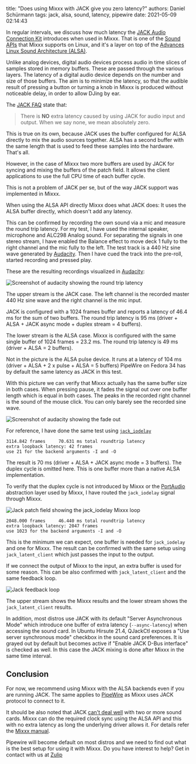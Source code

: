 title: "Does using Mixxx with JACK give you zero latency?"
authors: Daniel Schürmann
tags: jack, alsa, sound, latency, pipewire
date: 2021-05-09 02:14:43

In regular intervals, we discuss how much latency the [JACK Audio Connection Kit](https://jackaudio.org) introduces when used in Mixxx. That is one of the [Sound APIs](https://manual.mixxx.org/2.3/en/chapters/preferences.html#sound-api) that Mixxx supports on Linux, and it's a layer on top of the [Advances Linux Sound Architecture (ALSA)](https://www.alsa-project.org).

Unlike analog devices, digital audio devices process audio in time slices of samples stored in memory buffers. These are passed through the various layers. The latency of a digital audio device depends on the number and size of those buffers.
The aim is to minimize the latency, so that the audible result of pressing a button or turning a knob in Mixxx is produced without noticeable delay, in order to allow DJing by ear.

The [JACK FAQ](https://jackaudio.org/faq/no_extra_latency.html) state that:
> There is **NO** extra latency caused by using JACK for audio input and output. When we say none, we mean absolutely zero.

This is true on its own, because JACK uses the buffer configured for ALSA directly to mix the audio sources together. ALSA has a second buffer with the same length that is used to feed these samples into the hardware. That's all.

However, in the case of Mixxx two more buffers are used by JACK for syncing and mixing the buffers of the patch field. It allows the client applications to use the full CPU time of each buffer cycle.

This is not a problem of JACK per se, but of the way JACK support was implemented in Mixxx.

When using the ALSA API directly Mixxx does what JACK does: It uses the ALSA buffer directly, which doesn't add any latency.

This can be confirmed by recording the own sound via a mic and measure the round trip latency. For my test, I have used the internal speaker, microphone and ALC298 Analog sound. For separating the signals in one stereo stream, I have enabled the Balance effect to move deck 1 fully to the right channel and the mic fully to the left. The test track is a 440 Hz sine wave generated by [Audacity](https://www.audacityteam.org). Then I have cued the track into the pre-roll, started recording and pressed play.

These are the resulting recordings visualized in [Audacity](https://www.audacityteam.org):

![Screenshot of audacity showing the round trip latency]({static}/images/news/roundtriplatency.png)

The upper stream is the JACK case. The left channel is the recorded master 440 Hz sine wave and the right channel is the mic input.

JACK is configured with a 1024 frames buffer and reports a latency of 46.4 ms for the sum of two buffers.
The round trip latency is 95 ms (driver + ALSA + JACK async mode + duplex stream = 4 buffers).

The lower stream is the ALSA case. Mixxx is configured with the same single buffer of 1024 frames = 23.2 ms.
The round trip latency is 49 ms (driver + ALSA = 2 buffers).

Not in the picture is the ALSA pulse device. It runs at a latency of 104 ms (driver + ALSA + 2 x pulse + ALSA = 5 buffers)
PipeWire on Fedora 34 has by default the same latency as JACK in this test.

With this picture we can verify that Mixxx actually has the same buffer size in both cases. When pressing pause, it fades the signal out over one buffer length which is equal in both cases.
The peaks in the recorded right channel is the sound of the mouse click. You can only barely see the recorded sine wave.

![Screenshot of audacity showing the fade out]({static}/images/news/fadeoutcompare.png)

For reference, I have done the same test using [`jack_iodelay`](http://manpages.ubuntu.com/manpages/bionic/man1/jack_iodelay.1.html)


    3114.842 frames     70.631 ms total roundtrip latency
    extra loopback latency: 42 frames
    use 21 for the backend arguments -I and -O


The result is 70 ms (driver + ALSA + JACK async mode = 3 buffers). The duplex cycle is omitted here. This is one buffer more than a native ALSA implementation.

To verify that the duplex cycle is not introduced by Mixxx or the [PortAudio](http://www.portaudio.com) abstraction layer used by Mixxx, I have routed the `jack_iodelay` signal through Mixxx.

![Jack patch field showing the jack_iodelay Mixxx loop]({static}/images/news/jackpatch.png)

    2048.000 frames     46.440 ms total roundtrip latency
    extra loopback latency: 2047 frames
    use 1023 for the backend arguments -I and -O

This is the minimum we can expect, one buffer is needed for `jack_iodelay` and one for Mixxx. The result can be confirmed with the same setup using `jack_latent_client` which just passes the input to the output.

If we connect the output of Mixxx to the input, an extra buffer is used for some reason. This can be also confirmed with `jack_latent_client` and the same feedback loop.

![Jack feedback loop]({static}/images/news/feedbackloop.png)

The upper stream shows the Mixxx results and the lower stream shows the `jack_latent_client` results.

In addition, most distros use JACK with its default "Server Asynchronous Mode" which introduce one buffer of extra latency (`--async-latency`) when accessing the sound card. In Ubuntu Hirsute 21.4, QJackCtl exposes a "Use server synchronous mode" checkbox in the sound card preferences. It is grayed out by default but becomes active if "Enable JACK D-Bus interface" is checked as well. In this case the JACK mixing is done after Mixxx in the same time interval.

## Conclusion

For now, we recommend using Mixxx with the ALSA backends even if you are running JACK. The same applies to [PipeWire](https://pipewire.org) as Mixxx uses JACK protocol to connect to it.

It should be also noted that JACK [can't deal well](https://jackaudio.org/faq/multiple_devices.html) with two or more sound cards. Mixxx can do the required clock sync using the ALSA API and this with no extra latency as long the underlying driver allows it. For details refer the [Mixxx manual](https://manual.mixxx.org/2.2/chapters/preferences.html#other-sound-hardware-options).

Pipewire will become default on most distros and we need to find out what is the best setup for using it with Mixxx. Do you have interest to help? Get in contact with us at [Zulip](https://mixxx.zulipchat.com)
